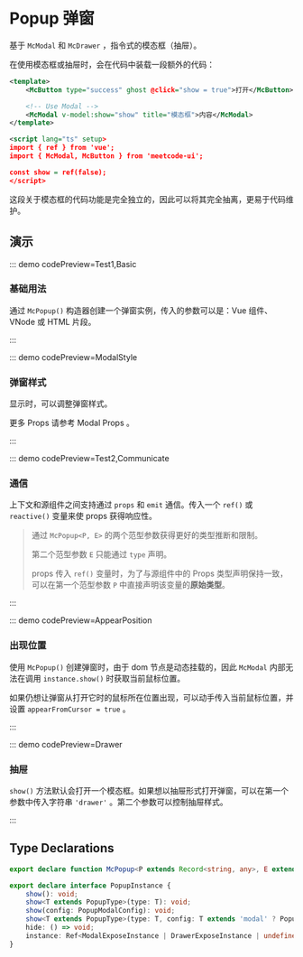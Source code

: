 <script setup>
import Basic from '@/popup/demos/DemoBasic.vue'
import Drawer from '@/popup/demos/DemoDrawer.vue'
import ModalStyle from '@/popup/demos/DemoModalStyle.vue'
import Communicate from '@/popup/demos/DemoCommunicate.vue'
import AppearPosition from '@/popup/demos/DemoAppearPosition.vue'
import Test1 from '@/popup/demos/Test1.vue'
import Test2 from '@/popup/demos/Test2.vue'
import { McTextLink } from 'meetcode-ui'
</script>

# Popup 弹窗

基于 `McModal` 和 `McDrawer` ，指令式的模态框（抽屉）。

在使用模态框或抽屉时，会在代码中装载一段额外的代码：

```xml
<template>
    <McButton type="success" ghost @click="show = true">打开</McButton>

    <!-- Use Modal -->
    <McModal v-model:show="show" title="模态框">内容</McModal>
</template>

<script lang="ts" setup>
import { ref } from 'vue';
import { McModal, McButton } from 'meetcode-ui';

const show = ref(false);
</script>
```

这段关于模态框的代码功能是完全独立的，因此可以将其完全抽离，更易于代码维护。

## 演示

::: demo codePreview=Test1,Basic

### 基础用法

通过 `McPopup()` 构造器创建一个弹窗实例，传入的参数可以是：Vue 组件、VNode 或 HTML 片段。

<Basic />
:::

::: demo codePreview=ModalStyle

### 弹窗样式

显示时，可以调整弹窗样式。

更多 Props 请参考 <McTextLink to="Modal#props">Modal Props</McTextLink> 。

<ModalStyle />

:::

::: demo codePreview=Test2,Communicate

### 通信

上下文和源组件之间支持通过 `props` 和 `emit` 通信。传入一个 `ref()` 或 `reactive()` 变量来使 props 获得响应性。

<Communicate />

> 通过 `McPopup<P, E>` 的两个范型参数获得更好的类型推断和限制。
>
> 第二个范型参数 `E` 只能通过 `type` 声明。
>
> props 传入 `ref()` 变量时，为了与源组件中的 Props 类型声明保持一致，可以在第一个范型参数 `P` 中直接声明该变量的**原始类型**。

:::

::: demo codePreview=AppearPosition

### 出现位置

使用 `McPopup()` 创建弹窗时，由于 dom 节点是动态挂载的，因此 `McModal` 内部无法在调用 `instance.show()` 时获取当前鼠标位置。

如果仍想让弹窗从打开它时的鼠标所在位置出现，可以动手传入当前鼠标位置，并设置 `appearFromCursor = true` 。

<AppearPosition />
:::

::: demo codePreview=Drawer

### 抽屉

`show()` 方法默认会打开一个模态框。如果想以抽屉形式打开弹窗，可以在第一个参数中传入字符串 `'drawer'` 。第二个参数可以控制抽屉样式。

<Drawer />
:::

## Type Declarations

```ts
export declare function McPopup<P extends Record<string, any>, E extends ObjectEmitsOptions>(source: Component | string, options?: PopupSourceOptions<P, E>): PopupInstance;

export declare interface PopupInstance {
    show(): void;
    show<T extends PopupType>(type: T): void;
    show(config: PopupModalConfig): void;
    show<T extends PopupType>(type: T, config: T extends 'modal' ? PopupModalConfig : PopupDrawerConfig): void;
    hide: () => void;
    instance: Ref<ModalExposeInstance | DrawerExposeInstance | undefined>;
}
```
